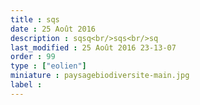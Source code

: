 ```yaml
---
title : sqs
date : 25 Août 2016
description : sqsq<br/>sqs<br/>sq
last_modified : 25 Août 2016 23-13-07
order : 99
type : ["eolien"]
miniature : paysagebiodiversite-main.jpg
label : 
---
```

